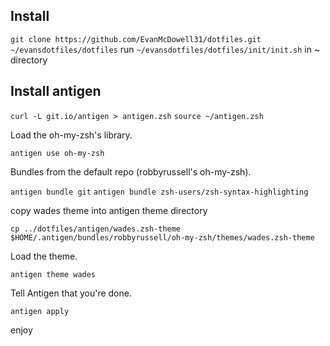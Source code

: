 Install
-------

```git clone https://github.com/EvanMcDowell31/dotfiles.git ~/evansdotfiles/dotfiles```
run ```~/evansdotfiles/dotfiles/init/init.sh``` in ~ directory

Install antigen 
---------------

```curl -L git.io/antigen > antigen.zsh```
```source ~/antigen.zsh```

Load the oh-my-zsh's library.

```antigen use oh-my-zsh```

Bundles from the default repo (robbyrussell's oh-my-zsh).

```antigen bundle git```
```antigen bundle zsh-users/zsh-syntax-highlighting```

copy wades theme into antigen theme directory

```cp ../dotfiles/antigen/wades.zsh-theme``` ```$HOME/.antigen/bundles/robbyrussell/oh-my-zsh/themes/wades.zsh-theme```

Load the theme.

```antigen theme wades```

Tell Antigen that you're done.

```antigen apply```

enjoy